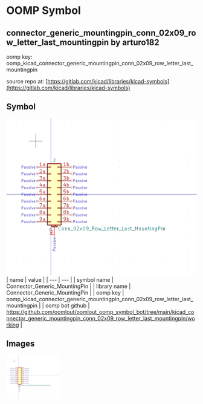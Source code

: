 # OOMP Symbol  
## connector_generic_mountingpin_conn_02x09_row_letter_last_mountingpin  by arturo182  
  
oomp key: oomp_kicad_connector_generic_mountingpin_conn_02x09_row_letter_last_mountingpin  
  
source repo at: [https://gitlab.com/kicad/libraries/kicad-symbols](https://gitlab.com/kicad/libraries/kicad-symbols)  
## Symbol  
  
[![working.png](working_600.png)](working.png)  
| name | value | 
| --- | --- | 
| symbol name | Connector_Generic_MountingPin | 
| library name | Connector_Generic_MountingPin | 
| oomp key | oomp_kicad_connector_generic_mountingpin_conn_02x09_row_letter_last_mountingpin | 
| oomp bot github | https://github.com/oomlout/oomlout_oomp_symbol_bot/tree/main/kicad_connector_generic_mountingpin_conn_02x09_row_letter_last_mountingpin/working | 
## Images  
  
[![working.png](working_140.png)](working.png)  
